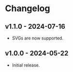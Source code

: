 # Changelog

## v1.1.0 - 2024-07-16

- SVGs are now supported.

## v1.0.0 - 2024-05-22

- Initial release.
